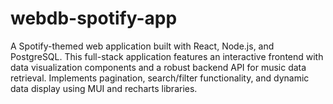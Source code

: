 # webdb-spotify-app
A Spotify-themed web application built with React, Node.js, and PostgreSQL. This full-stack application features an interactive frontend with data visualization components and a robust backend API for music data retrieval. Implements pagination, search/filter functionality, and dynamic data display using MUI and recharts libraries.
